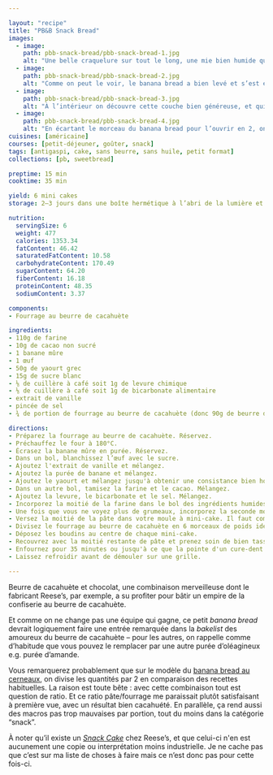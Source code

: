 ```yaml
---

layout: "recipe"
title: "PB&B Snack Bread"
images:
  - image:
    path: pbb-snack-bread/pbb-snack-bread-1.jpg
    alt: "Une belle craquelure sur tout le long, une mie bien humide qui se devine à travers, et du beurre de cacahuète qui n’a pas pris soin de se cacher."
  - image:
    path: pbb-snack-bread/pbb-snack-bread-2.jpg
    alt: "Comme on peut le voir, le banana bread a bien levé et s’est étonemment bien craquelé. La couche de beurre de cacahuète se dévoile au coin."
  - image:
    path: pbb-snack-bread/pbb-snack-bread-3.jpg
    alt: "À l’intérieur on découvre cette couche bien généreuse, et qui ne s'est pas du tout déssechée. Au contraire, le sucre glace, en cuisant, l’a rendue bien fondante."
  - image:
    path: pbb-snack-bread/pbb-snack-bread-4.jpg
    alt: "En écartant le morceau du banana bread pour l’ouvrir en 2, on constate que cette garniture est bien humide, pas sèche du tout, ni granuleuse. C’est un régal de fondant entouré d’une mie bien moelleuse."
cuisines: [américaine]
courses: [petit-déjeuner, goûter, snack]
tags: [antigaspi, cake, sans beurre, sans huile, petit format]
collections: [pb, sweetbread]

preptime: 15 min
cooktime: 35 min

yield: 6 mini cakes
storage: 2–3 jours dans une boîte hermétique à l’abri de la lumière et de la chaleur. 5 jours au frigo. 2 mois au congélateur.

nutrition:
  servingSize: 6
  weight: 477
  calories: 1353.34
  fatContent: 46.42
  saturatedFatContent: 10.58
  carbohydrateContent: 170.49
  sugarContent: 64.20
  fiberContent: 16.18
  proteinContent: 48.35
  sodiumContent: 3.37

components:
- Fourrage au beurre de cacahuète

ingredients:
- 110g de farine
- 10g de cacao non sucré
- 1 banane mûre
- 1 œuf
- 50g de yaourt grec
- 15g de sucre blanc
- ⅛ de cuillère à café soit 1g de levure chimique
- ⅛ de cuillère à café soit 1g de bicarbonate alimentaire
- extrait de vanille
- pincée de sel
- ¾ de portion de fourrage au beurre de cacahuète (donc 90g de beurre de cacahuète pour 30 de sucre glace)

directions:
- Préparez la fourrage au beurre de cacahuète. Réservez.
- Préchauffez le four à 180°C.
- Écrasez la banane mûre en purée. Réservez.
- Dans un bol, blanchissez l’œuf avec le sucre.
- Ajoutez l'extrait de vanille et mélangez. 
- Ajoutez la purée de banane et mélangez.
- Ajoutez le yaourt et mélangez jusqu'à obtenir une consistance bien homogène.
- Dans un autre bol, tamisez la farine et le cacao. Mélangez. 
- Ajoutez la levure, le bicarbonate et le sel. Mélangez. 
- Incorporez la moitié de la farine dans le bol des ingrédients humides à la maryse. 
- Une fois que vous ne voyez plus de grumeaux, incorporez la seconde moitié.
- Versez la moitié de la pâte dans votre moule à mini-cake. Il faut compter environ 1.5 cuillère à soupe par empreinte. Tassez bien.
- Divisez le fourrage au beurre de cacahuète en 6 morceaux de poids identique et formez des boudins.
- Déposez les boudins au centre de chaque mini-cake.
- Recouvrez avec la moitié restante de pâte et prenez soin de bien tasser.
- Enfournez pour 35 minutes ou jusqu'à ce que la pointe d'un cure-dent ressorte sèche. 
- Laissez refroidir avant de démouler sur une grille.

---
```


Beurre de cacahuète et chocolat, une combinaison merveilleuse dont le fabricant Reese’s, par exemple, a su profiter pour bâtir un empire de la confiserie au beurre de cacahuète.

Et comme on ne change pas une équipe qui gagne, ce petit <i lang="en">banana bread</i> devrait logiquement faire une entrée remarquée dans la <i lang="en">bakelist</i> des amoureux du beurre de cacahuète – pour les autres, on rappelle comme d’habitude que vous pouvez le remplacer par une autre purée d’oléagineux e.g. purée d’amande.

Vous remarquerez probablement que sur le modèle du [banana bread au cerneaux](cerneaux-bread.html), on divise les quantités par 2 en comparaison des recettes habituelles. La raison est toute bête&nbsp;: avec cette combinaison tout est question de ratio. Et ce ratio pâte/fourrage me paraissait plutôt satisfaisant à première vue, avec un résultat bien cacahuété. En parallèle, ça rend aussi des macros pas trop mauvaises par portion, tout du moins dans la catégorie “snack”.

À noter qu’il existe un <i lang="en">[Snack Cake](https://www.hersheyland.com/products/reeses-milk-chocolate-peanut-butter-snack-cakes-2-75-oz.html)</i> chez Reese’s, et que celui-ci n'en est aucunement une copie ou interprétation moins industrielle. Je ne cache pas que c’est sur ma liste de choses à faire mais ce n’est donc pas pour cette fois-ci.
